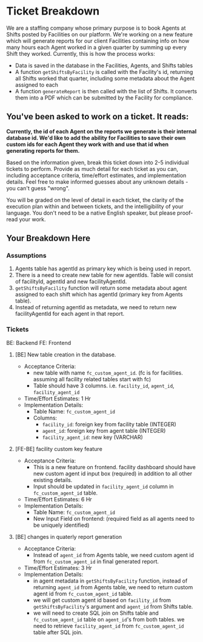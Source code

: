# Ticket Breakdown
We are a staffing company whose primary purpose is to book Agents at Shifts posted by Facilities on our platform. We're working on a new feature which will generate reports for our client Facilities containing info on how many hours each Agent worked in a given quarter by summing up every Shift they worked. Currently, this is how the process works:

- Data is saved in the database in the Facilities, Agents, and Shifts tables
- A function `getShiftsByFacility` is called with the Facility's id, returning all Shifts worked that quarter, including some metadata about the Agent assigned to each
- A function `generateReport` is then called with the list of Shifts. It converts them into a PDF which can be submitted by the Facility for compliance.

## You've been asked to work on a ticket. It reads:

**Currently, the id of each Agent on the reports we generate is their internal database id. We'd like to add the ability for Facilities to save their own custom ids for each Agent they work with and use that id when generating reports for them.**


Based on the information given, break this ticket down into 2-5 individual tickets to perform. Provide as much detail for each ticket as you can, including acceptance criteria, time/effort estimates, and implementation details. Feel free to make informed guesses about any unknown details - you can't guess "wrong".


You will be graded on the level of detail in each ticket, the clarity of the execution plan within and between tickets, and the intelligibility of your language. You don't need to be a native English speaker, but please proof-read your work.

## Your Breakdown Here

### Assumptions

1. Agents table has agentId as primary key which is being used in report.
2. There is a need to create new table for new agentIds. Table will consist of facilityId, agentId and new facilityAgentId.
3. `getShiftsByFacility` function will return some metadata about agent assigned to each shift which has agentId (primary key from Agents table).
4. Instead of returning agentId as metadata, we need to return new facilityAgentId for each agent in that report.

### Tickets

BE: Backend
FE: Frontend

1. [BE] New table creation in the database.
    - Acceptance Criteria: 
      - new table with name `fc_custom_agent_id`. (fc is for facilities. assuming all facility related tables start with fc)
      - Table should have 3 columns. i.e. `facility_id`, `agent_id`, `facility_agent_id`
    - Time/Effort Estimates: 1 Hr
    - Implementation Details:
      - Table Name: `fc_custom_agent_id`
      - Columns: 
        - `facility_id`: foreign key from facility table (INTEGER)
        - `agent_id`: foreign key from agent table (INTEGER)
        - `facility_agent_id`: new key (VARCHAR)

2. [FE-BE] facility custom key feature
    - Acceptance Criteria: 
      - This is a new feature on frontend. facility dashboard should have new custom agent id input box (required) in addition to all other existing details.
      - Input should be updated in `facility_agent_id` column in `fc_custom_agent_id` table.
    - Time/Effort Estimates: 6 Hr
    - Implementation Details:
      - Table Name: `fc_custom_agent_id`
      - New Input Field on frontend: (required field as all agents need to be uniquely identified)

3. [BE] changes in quaterly report generation
    - Acceptance Criteria: 
      - Instead of `agent_id` from Agents table, we need custom agent id from `fc_custom_agent_id` in final generated report.
    - Time/Effort Estimates: 3 Hr
    - Implementation Details:
      - in agent metadata in `getShiftsByFacility` function, instead of returning `agent_id` from Agents table, we need to return custom agent id from `fc_custom_agent_id` table.
      - we will get custom agent id based on `facility_id` from `getShiftsByFacility`'s argument and `agent_id` from Shifts table.
      - we will need to create SQL join on Shifts table and `fc_custom_agent_id` table on `agent_id`'s from both tables. we need to retrieve `facility_agent_id` from `fc_custom_agent_id` table after SQL join.

